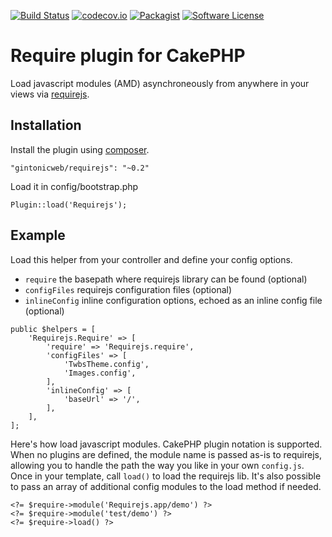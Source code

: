 [![Build Status](https://travis-ci.org/gintonicweb/requirejs.svg)](https://travis-ci.org/gintonicweb/GintonicCMS)
[![codecov.io](https://codecov.io/github/gintonicweb/requirejs/coverage.svg?branch=master)](https://codecov.io/github/gintonicweb/requirejs?branch=master)
[![Packagist](https://img.shields.io/packagist/dt/gintonicweb/requirejs.svg)]()
[![Software License](https://img.shields.io/github/license/mashape/apistatus.svg)](LICENSE)

# Require plugin for CakePHP

Load javascript modules (AMD) asynchroneously from anywhere in your views
via [requirejs](http://requirejs.org/).

## Installation

Install the plugin using [composer](http://getcomposer.org). 

```
"gintonicweb/requirejs": "~0.2"
```

Load it in config/bootstrap.php

```
Plugin::load('Requirejs');
```

## Example

Load this helper from your controller and define your config options.

- `require` the basepath where requirejs library can be found (optional)
- `configFiles` requirejs configuration files (optional)
- `inlineConfig` inline configuration options, echoed as an inline config file (optional)

```
public $helpers = [
    'Requirejs.Require' => [
        'require' => 'Requirejs.require',
        'configFiles' => [
            'TwbsTheme.config',
            'Images.config',
        ],
        'inlineConfig' => [
            'baseUrl' => '/',
        ],
    ],
];
```

Here's how load javascript modules. CakePHP plugin notation is supported. When
no plugins are defined, the module name is passed as-is to requirejs, allowing
you to handle the path the way you like in your own `config.js`. Once in your
template, call `load()` to load the requirejs lib. It's also possible
to pass an array of additional config modules to the load method if needed.

```
<?= $require->module('Requirejs.app/demo') ?>
<?= $require->module('test/demo') ?>
<?= $require->load() ?>
```

